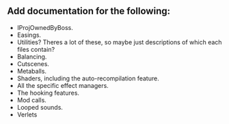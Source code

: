 ## Add documentation for the following:
- IProjOwnedByBoss<T>.
- Easings.
- Utilities? Theres a lot of these, so maybe just descriptions of which each files contain?
- Balancing.
- Cutscenes.
- Metaballs.
- Shaders, including the auto-recompilation feature.
- All the specific effect managers.
- The hooking features.
- Mod calls.
- Looped sounds.
- Verlets
